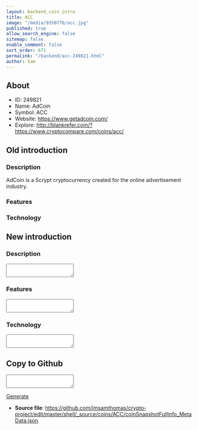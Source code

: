 ```yaml
---
layout: backend_coin_intro
title: ACC
image: "/media/9350776/acc.jpg"
published: true
allow_search_engine: false
sitemap: false
enable_comment: false
sort_order: 671
permalink: "/backend/acc-249821.html"
author: Sam
---
```


## About

- ID: 249821
- Name: AdCoin
- Symbol: ACC
- Website: https://www.getadcoin.com/
- Explore: http://blankrefer.com/?https://www.cryptocompare.com/coins/acc/


## Old introduction

### Description

<p>AdCoin is a Scrypt cryptocurrency created for the online advertisement industry.</p>

### Features


### Technology




## New introduction


### Description
<textarea id="meta_description" name="description"></textarea>

### Features
<textarea id="meta_features" name="features"></textarea>

### Technology
<textarea id="meta_technology" name="technology"></textarea>


## Copy to Github

<textarea id="coinsnapshotfullinfo_metadata"></textarea>

<a href="#gen" onclick="generateMetaDatJson()">Generate</a>

- **Source file**: <a href="https://github.com/imsamthomas/crypto-project/edit/master/shell/_source/coins/ACC/coinSnapshotFullInfo_MetaData.json">https://github.com/imsamthomas/crypto-project/edit/master/shell/_source/coins/ACC/coinSnapshotFullInfo_MetaData.json</a>

